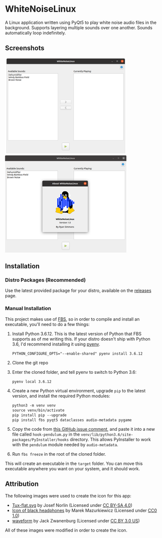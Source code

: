 # WhiteNoiseLinux
A Linux application written using PyQt5 to play white noise audio files in the background. Supports layering multiple sounds over one another. Sounds automatically loop indefinitely.

## Screenshots
<p float="left">
    <img src="screenshots/main.png?raw=true" width="400">
    <img src="screenshots/about.png?raw=true" width="400">
</p>

## Installation
### Distro Packages (Recommended)
Use the latest provided package for your distro, available on the [releases](https://github.com/ryangwsimmons/WhiteNoiseLinux/releases) page.

### Manual Installation
This project makes use of [FBS](https://build-system.fman.io/), so in order to compile and install an executable, you'll need to do a few things:

1. Install Python 3.6.12. This is the latest version of Python that FBS supports as of me writing this. If your distro doesn't ship with Python 3.6, I'd recommend installing it using [pyenv](https://github.com/pyenv/pyenv).
    ```shell
    PYTHON_CONFIGURE_OPTS="--enable-shared" pyenv install 3.6.12
    ```

2. Clone the git repo

3. Enter the cloned folder, and tell pyenv to switch to Python 3.6:
    ```shell
    pyenv local 3.6.12
    ```

4. Create a new Python virtual environment, upgrade `pip` to the latest version, and install the required Python modules:
    ```Shell
    python3 -m venv venv
    source venv/bin/activate
    pip install pip --upgrade
    pip install fbs pyqt5 dataclasses audio-metadata pygame
    ```

5. Copy the code from [this GitHub issue comment](https://github.com/pyinstaller/pyinstaller/issues/3528#issuecomment-424146025), and paste it into a new file called `hook-pendulum.py` in the `venv/lib/python3.6/site-packages/PyInstaller/hooks` directory. This allows PyInstaller to work with the `pendulum` module needed by `audio-metadata`.

6. Run `fbs freeze` in the root of the cloned folder.

This will create an executable in the `target` folder. You can move this executable anywhere you want on your system, and it should work.

## Attribution
The following images were used to create the icon for this app:
- [Tux-flat.svg](https://commons.wikimedia.org/wiki/File:Tux-flat.svg) by Josef Norlin (Licensed under [CC BY-SA 4.0](https://creativecommons.org/licenses/by-sa/4.0/legalcode))
- [Icon of black headphones](https://commons.wikimedia.org/wiki/File:Headphones_icon.svg) by Marek Mazurkiewicz (Licensed under [CC0 1.0](https://commons.wikimedia.org/wiki/File:Headphones_icon.svg))
- [waveform](https://thenounproject.com/term/waveform/165177/) by Jack Zwanenburg (Licensed under [CC BY 3.0 US](https://creativecommons.org/licenses/by/3.0/us/legalcode))

All of these images were modified in order to create the icon.
